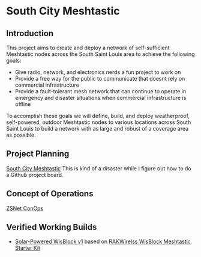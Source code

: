 # South City Meshtastic

## Introduction

This project aims to create and deploy a network of self-sufficient Meshtastic nodes across the South Saint Louis area to achieve the following goals:

- Give radio, network, and electronics nerds a fun project to work on
- Provide a free way for the public to communicate that doesnt rely on commercial infrastructure
- Provide a fault-tolerant mesh network that can continue to operate in emergency and disaster situations when commercial infrastructure is offline

To accomplish these goals we will define, build, and deploy weatherproof, self-powered, outdoor Meshtastic nodes to various locations across South Saint Louis to build a network with as large and robust of a coverage area as possible.

## Project Planning

[South City Meshtastic](https://github.com/users/c-beezy/projects/3) This is kind of a disaster while I figure out how to do a Github project board.

## Concept of Operations

[ZSNet ConOps](./docs/conops.md)

## Verified Working Builds

- [Solar-Powered WisBlock v1](./docs/BOMs/outdoor-solar-node-01.md) based on [RAKWirelss WisBlock Meshtastic Starter Kit](https://store.rakwireless.com/products/wisblock-meshtastic-starter-kit?m=6&h=meshtastic&utm_source=store_collection&utm_medium=organic&utm_campaign=meshtastic_collection&variant=43884034621638)